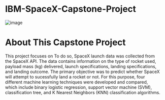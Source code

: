 # IBM-SpaceX-Capstone-Project
![image](https://github.com/user-attachments/assets/7575e842-58ad-4ded-93d1-9fe93511c7ce)

# About This Capstone Project
This project focuses on To do so, SpaceX launch data was collected from the SpaceX API. The data contains information on the type of rocket used, payload mass (kg) delivered, launch specifications, landing specifications, and landing outcome. The primary objective was to predict whether SpaceX will attempt to sucessfully land a rocket or not. For this purpose, four different machine learning techniques were developed and compared, which include binary logistic regression, support vector machine (SVM), classification tree, and K Nearest Neighbors (KNN) classification algorithms. 
